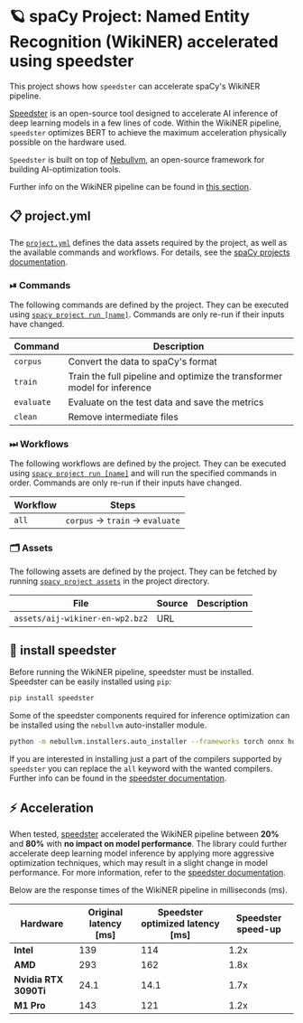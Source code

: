<!-- SPACY PROJECT: AUTO-GENERATED DOCS START (do not remove) -->

# 🪐 spaCy Project: Named Entity Recognition (WikiNER) accelerated using speedster

This project shows how `speedster` can accelerate spaCy's WikiNER pipeline.

[Speedster](https://github.com/nebuly-ai/nebullvm/tree/main/apps/accelerate/speedster) is an open-source tool designed to accelerate AI inference of deep learning models in a few lines of code. Within the WikiNER pipeline, `speedster` optimizes BERT to achieve the maximum acceleration physically possible on the hardware used.

`Speedster` is built on top of [Nebullvm](https://github.com/nebuly-ai/nebullvm), an open-source framework for building AI-optimization tools.

Further info on the WikiNER pipeline can be found in [this section](https://github.com/explosion/projects/tree/v3/pipelines/ner_wikiner).

## 📋 project.yml

The [`project.yml`](project.yml) defines the data assets required by the
project, as well as the available commands and workflows. For details, see the
[spaCy projects documentation](https://spacy.io/usage/projects).

### ⏯ Commands

The following commands are defined by the project. They
can be executed using [`spacy project run [name]`](https://spacy.io/api/cli#project-run).
Commands are only re-run if their inputs have changed.

| Command | Description |
| --- | --- |
| `corpus` | Convert the data to spaCy's format |
| `train` | Train the full pipeline and optimize the transformer model for inference |
| `evaluate` | Evaluate on the test data and save the metrics |
| `clean` | Remove intermediate files |

### ⏭ Workflows

The following workflows are defined by the project. They
can be executed using [`spacy project run [name]`](https://spacy.io/api/cli#project-run)
and will run the specified commands in order. Commands are only re-run if their
inputs have changed.

| Workflow | Steps |
| --- | --- |
| `all` | `corpus` &rarr; `train` &rarr; `evaluate` |

### 🗂 Assets

The following assets are defined by the project. They can
be fetched by running [`spacy project assets`](https://spacy.io/api/cli#project-assets)
in the project directory.

| File | Source | Description |
| --- | --- | --- |
| `assets/aij-wikiner-en-wp2.bz2` | URL |  |

<!-- SPACY PROJECT: AUTO-GENERATED DOCS END (do not remove) -->

## 🚀 install speedster

Before running the WikiNER pipeline, speedster must be installed. Speedster can be easily installed using `pip`:
```bash
pip install speedster
```
Some of the speedster components required for inference optimization can be installed using the `nebullvm` auto-installer module.

```bash
python -m nebullvm.installers.auto_installer --frameworks torch onnx huggingface --compilers all
```
If you are interested in installing just a part of the compilers supported by `speedster` you can replace the `all` keyword with the wanted compilers. Further info can be found in the [speedster documentation](https://nebuly.gitbook.io/nebuly/speedster/installation).

## ⚡ Acceleration 

When tested, [speedster](https://github.com/nebuly-ai/nebullvm/tree/main/apps/accelerate/speedster) accelerated the WikiNER pipeline between **20%** and **80%** with **no impact on model performance**. The library could further accelerate deep learning model inference by applying more aggressive optimization techniques, which may result in a slight change in model performance. For more information, refer to the [speedster documentation](https://nebuly.gitbook.io/nebuly/speedster/get-started).

Below are the response times of the WikiNER pipeline in milliseconds (ms).

| Hardware | Original latency [ms] | Speedster optimized latency [ms] | Speedster speed-up |
| --- | --- | --- | --- |
| **Intel** | 139 | 114 | 1.2x |
| **AMD** | 293 | 162 | 1.8x |
| **Nvidia RTX 3090Ti** | 24.1 | 14.1 | 1.7x |
| **M1 Pro** | 143 | 121 | 1.2x |
